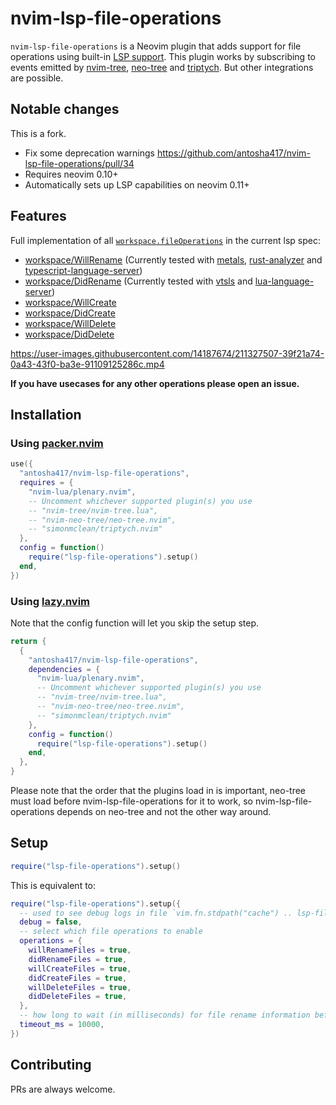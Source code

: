 # nvim-lsp-file-operations

`nvim-lsp-file-operations` is a Neovim plugin that adds support for file operations using built-in [LSP
support](https://neovim.io/doc/user/lsp.html).
This plugin works by subscribing to events emitted by [nvim-tree](https://github.com/nvim-tree/nvim-tree.lua), [neo-tree](https://github.com/nvim-neo-tree/neo-tree.nvim) and [triptych](https://github.com/simonmclean/triptych.nvim). But other integrations are possible.

## Notable changes

This is a fork.

- Fix some deprecation warnings <https://github.com/antosha417/nvim-lsp-file-operations/pull/34>
- Requires neovim 0.10+
- Automatically sets up LSP capabilities on neovim 0.11+

## Features

Full implementation of all [`workspace.fileOperations`](https://microsoft.github.io/language-server-protocol/specifications/lsp/3.17/specification/) in the current lsp spec:

- [workspace/WillRename](https://microsoft.github.io/language-server-protocol/specifications/lsp/3.17/specification/#workspace_willRenameFiles) (Currently tested with [metals](https://scalameta.org/metals/), [rust-analyzer](https://rust-analyzer.github.io/) and [typescript-language-server](https://github.com/typescript-language-server/typescript-language-server))
- [workspace/DidRename](https://microsoft.github.io/language-server-protocol/specifications/lsp/3.17/specification/#workspace_didRenameFiles) (Currently tested with [vtsls](https://github.com/yioneko/vtsls) and [lua-language-server](https://github.com/LuaLS/lua-language-server))
- [workspace/WillCreate](https://microsoft.github.io/language-server-protocol/specifications/lsp/3.17/specification/#workspace_willCreateFiles)
- [workspace/DidCreate](https://microsoft.github.io/language-server-protocol/specifications/lsp/3.17/specification/#workspace_didCreateFiles)
- [workspace/WillDelete](https://microsoft.github.io/language-server-protocol/specifications/lsp/3.17/specification/#workspace_willDeleteFiles)
- [workspace/DidDelete](https://microsoft.github.io/language-server-protocol/specifications/lsp/3.17/specification/#workspace_didDeleteFiles)

<https://user-images.githubusercontent.com/14187674/211327507-39f21a74-0a43-43f0-ba3e-91109125286c.mp4>

**If you have usecases for any other operations please open an issue.**

## Installation

### Using [packer.nvim](https://github.com/wbthomason/packer.nvim)

```lua
use({
  "antosha417/nvim-lsp-file-operations",
  requires = {
    "nvim-lua/plenary.nvim",
    -- Uncomment whichever supported plugin(s) you use
    -- "nvim-tree/nvim-tree.lua",
    -- "nvim-neo-tree/neo-tree.nvim",
    -- "simonmclean/triptych.nvim"
  },
  config = function()
    require("lsp-file-operations").setup()
  end,
})
```

### Using [lazy.nvim](https://github.com/folke/lazy.nvim)

Note that the config function will let you skip the setup step.

```lua
return {
  {
    "antosha417/nvim-lsp-file-operations",
    dependencies = {
      "nvim-lua/plenary.nvim",
      -- Uncomment whichever supported plugin(s) you use
      -- "nvim-tree/nvim-tree.lua",
      -- "nvim-neo-tree/neo-tree.nvim",
      -- "simonmclean/triptych.nvim"
    },
    config = function()
      require("lsp-file-operations").setup()
    end,
  },
}
```

Please note that the order that the plugins load in is important, neo-tree must load before
nvim-lsp-file-operations for it to work, so nvim-lsp-file-operations depends on neo-tree and not the other way
around.

## Setup

```lua
require("lsp-file-operations").setup()
```

This is equivalent to:

```lua
require("lsp-file-operations").setup({
  -- used to see debug logs in file `vim.fn.stdpath("cache") .. lsp-file-operations.log`
  debug = false,
  -- select which file operations to enable
  operations = {
    willRenameFiles = true,
    didRenameFiles = true,
    willCreateFiles = true,
    didCreateFiles = true,
    willDeleteFiles = true,
    didDeleteFiles = true,
  },
  -- how long to wait (in milliseconds) for file rename information before cancelling
  timeout_ms = 10000,
})
```

## Contributing

PRs are always welcome.
